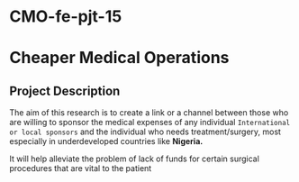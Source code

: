 # CMO-fe-pjt-15

# Cheaper Medical Operations

## Project Description

The aim of this research is to create a link or a channel between those who are willing to sponsor the medical expenses of any individual `International or local sponsors` and the individual who needs treatment/surgery, most especially in underdeveloped countries like **Nigeria.**

It will help alleviate the problem of lack of funds for certain surgical procedures that are vital to the patient